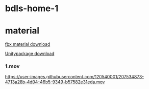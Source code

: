 # bdls-home-1

# material

[fbx material download](https://drive.google.com/file/d/15jRcYf4Ww6rKsRgj0hI0CPjA0o4ztXNX/view?usp=share_link)

[Unitypackage download](https://drive.google.com/file/d/1ByM18MpDBtWHYNf8nhOWwpNvQPfHfx5B/view?usp=share_link)


### 1.mov




https://user-images.githubusercontent.com/120540001/207534873-4713a28b-4d04-46b5-9349-b57582e31eda.mov



